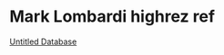 # Mark Lombardi highrez ref

[Untitled Database](Mark%20Lombardi%20highrez%20ref%2034846f2e35cd48d59e17a3d90ea9060e/Untitled%20Database%201b163dbfca7242ed93529110a4ed7949.csv)